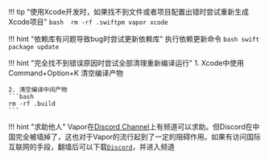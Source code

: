 !!! tip "使用Xcode开发时，如果找不到文件或者项目配置出错时尝试重新生成Xcode项目"
    ```bash 
    rm -rf .swiftpm
    vapor xcode 
    ```



!!! hint "依赖库有问题导致bug时尝试更新依赖库"
    执行依赖更新命令 
    ```bash
    swift package update
    ```

!!! hint "完全找不到错误原因时尝试全部清理重新编译运行"
    1. Xcode中使用Command+Option+K 清空编译产物

    2. 清空编译中间产物
    ```bash 
    rm -rf .build
    ```

!!! hint "求助他人"
    Vapor在[Discord Channel][discord channel]上有频道可以求助。但Discord在中国完全被墙掉了，这也对于Vapor的流行起到了一定的阻碍作用。如果有访问国际互联网的手段，翻墙后可以下载[`Discord`][discord download]，并进入频道

[discord channel]: <https://discord.gg/vapor>
[discord download]: <https://discord.onl/download/>